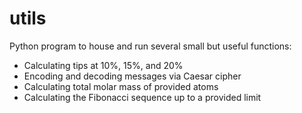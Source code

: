 # utils
Python program to house and run several small but useful functions:
* Calculating tips at 10%, 15%, and 20%
* Encoding and decoding messages via Caesar cipher
* Calculating total molar mass of provided atoms
* Calculating the Fibonacci sequence up to a provided limit
